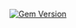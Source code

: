[![Gem Version](https://badge.fury.io/rb/ember-auth-module-action_redirectable-rails.png)](http://badge.fury.io/rb/ember-auth-module-action_redirectable-rails)
